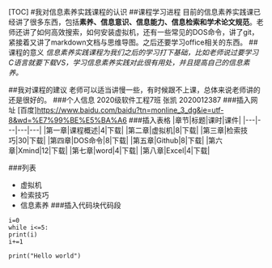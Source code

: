 [TOC]
#我对信息素养实践课程的认识
##课程学习进程
目前的信息素养实践课已经讲了很多东西，包括**素养、信息意识、信息能力、信息检索和学术论文规范**。老师还讲了如何高效搜索，如何安装虚拟机，还有一些常见的DOS命令，讲了git，紧接着又讲了markdown文档与思维导图。之后还要学习office相关的东西。
##课程的意义
*信息素养实践课程为我们之后的学习打下基础，比如老师说过要学习C语言就要下载VS，学习信息素养实践对此很有用处，并且提高自己的信息素养。*

##我对课程的建议
老师可以适当讲慢一些，有时候跟不上课，总体来说老师讲的还是很好的。
###个人信息
2020级软件工程7班
张凯
2020012387
###插入网址
[百度]https://www.baidu.com/baidu?tn=monline_3_dg&ie=utf-8&wd=%E7%99%BE%E5%BA%A6
###插入表格
|章节|标题|课时|课件|
|---|---|---|---|
|第一章|课程概述|4|下载|
|第二章|虚拟机|8|下载|
|第三章|检索技巧|30|下载|
|第四章|DOS命令|8|下载|
|第五章|Github|8|下载|
|第六章|Xmind|12|下载|
|第七章|word|4|下载|
|第八章|Excel|4|下载|

###列表
- 虚拟机
- 检索技巧
- 信息素养
###插入代码块代码段
```
i=0
while i<=5:
print(i)
i+=1
```
```
print("Hello world")

```